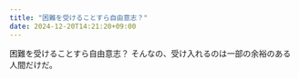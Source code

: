 ```yaml
---
title: "困難を受けることすら自由意志？"
date: 2024-12-20T14:21:20+09:00
---
```

困難を受けることすら自由意志？
そんなの、受け入れるのは一部の余裕のある人間だけだ。
